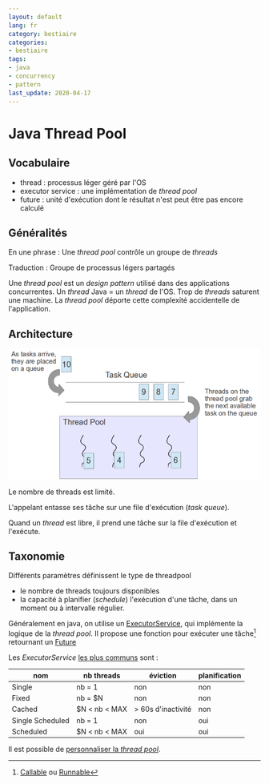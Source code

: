 ```yaml
---
layout: default
lang: fr
category: bestiaire
categories:
- bestiaire
tags:
- java
- concurrency
- pattern
last_update: 2020-04-17
---
```


# Java Thread Pool

## Vocabulaire

- thread : processus léger géré par l'OS
- executor service : une implémentation de _thread pool_
- future : unité d'exécution dont le résultat n'est peut être pas encore calculé

## Généralités

En une phrase : Une _thread pool_ contrôle un groupe de _threads_

Traduction : Groupe de processus légers partagés

Une _thread pool_ est un _design pattern_ utilisé dans des 
applications concurrentes.
Un _thread_ Java = un _thread_ de l'OS. Trop de _threads_ saturent 
une machine. La _thread pool_ déporte cette complexité 
accidentelle de l'application.


## Architecture

![architecture](/images/bestiaire/threadpool.png)

Le nombre de threads est limité.

L'appelant entasse ses tâche sur une file d'exécution (_task queue_).

Quand un _thread_ est libre, il prend une tâche sur la
file d'exécution et l'exécute.
 
## Taxonomie

Différents paramètres définissent le type de threadpool
- le nombre de threads toujours disponibles
- la capacité à planifier (_schedule_) l'exécution d'une tâche,
  dans un moment ou à intervalle régulier.

Généralement en java, on utilise un [ExecutorService][javadoc-executor-service], 
qui implémente la logique de la _thread pool_. Il propose une 
fonction pour exécuter une tâche[^tasks] retournant un [Future][javadoc-future]

Les _ExecutorService_ [les plus communs][javadoc-executors] sont :

| nom | nb threads | éviction | planification|
|--- | --- | --- | ---|
|Single | nb = 1 | non | non |
|Fixed | nb = $N | non | non |
|Cached | $N < nb < MAX | > 60s d'inactivité | non |
|Single Scheduled | nb = 1 | non | oui|
|Scheduled | $N < nb < MAX | oui | oui|

Il est possible de [personnaliser la _thread pool_][javadoc-threadpoolexecutor].

[^tasks]: [Callable][javadoc-callable] ou [Runnable][javadoc-runnable]

[javadoc-executor-service]: https://docs.oracle.com/en/java/javase/12/docs/api/java.base/java/util/concurrent/ExecutorService.html
[javadoc-future]: https://docs.oracle.com/en/java/javase/12/docs/api/java.base/java/util/concurrent/Future.html
[javadoc-callable]: https://docs.oracle.com/en/java/javase/12/docs/api/java.base/java/util/concurrent/Callable.html
[javadoc-runnable]: https://docs.oracle.com/en/java/javase/12/docs/api/java.base/java/lang/Runnable.html
[javadoc-executors]: https://docs.oracle.com/en/java/javase/12/docs/api/java.base/java/util/concurrent/Executors.html
[javadoc-threadpoolexecutor]: https://docs.oracle.com/en/java/javase/12/docs/api/java.base/java/util/concurrent/ThreadPoolExecutor.html
